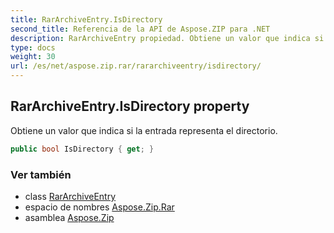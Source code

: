 ```yaml
---
title: RarArchiveEntry.IsDirectory
second_title: Referencia de la API de Aspose.ZIP para .NET
description: RarArchiveEntry propiedad. Obtiene un valor que indica si la entrada representa el directorio.
type: docs
weight: 30
url: /es/net/aspose.zip.rar/rararchiveentry/isdirectory/
---
```

## RarArchiveEntry.IsDirectory property

Obtiene un valor que indica si la entrada representa el directorio.

```csharp
public bool IsDirectory { get; }
```

### Ver también

* class [RarArchiveEntry](../)
* espacio de nombres [Aspose.Zip.Rar](../../rararchiveentry/)
* asamblea [Aspose.Zip](../../../)


